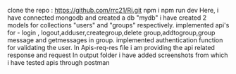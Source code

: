 clone the repo :  https://github.com/rrc21/Ri.git
npm i
npm run dev
Here, i have connected mongodb and created a db "mydb"
i have created 2 models for collections  "users" and "groups" respectively.
implemented api's for - login , logout,adduser,creategroup,delete group,addtogroup,group message and getmessages in group.
implemented authentication function for validating the user.
In Apis-req-res file i am providing the api related response and request
In output folder i have added screenshots from which i have tested apis through postman
